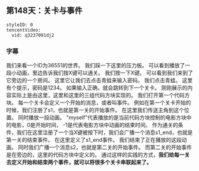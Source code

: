 ## 第148天：关卡与事件


```@TencentVideo
styleID: 0
tencentVideo:
  vid: q3237091dj2

```

### 字幕

我们来看一个ID为36551的世界。
我们踩一下这里的压力板。
可以看到播放了一段小动画，里边告诉我们按X键可以通关。
我们按一下X键。
可以看到我们来到了它旁边的一个房间。
这里它让我们去点击青蛙来输入密码。
我们点击青蛙。
这里有个提示，密码是1234。
如果输入正确，就会跳转到下一个关卡。
刚刚展示的内容实际上是由这里，这里和这里的三组代码方块实现的。
我们打开第一个代码方块。
每一个关卡会定义一个开始的消息，或者叫事件。
例如在第一个关卡开始的时候，我们注册了s1，也就是第一关的开始事件。
在这里我们传送主角到这个位置。
同时播放一段动画。
"myself"代表播放的是当前代码方块控制的电影方块中的电影，0是开始时间， -1是代表电影方块中动画的结束时间。
作为通关的条件，我们在这里注册了一个当X键被按下时，我们会广播一个消息s1_end，也就是第一关的结束事件。
在这里定义了s1_end事件。
我们结束了正在播放的这段动画。
同时我们广播一个消息s2，也就是第二关的开始事件。
而第二关的开始事件是在旁边的，这里的代码方块中定义的。
通过这样的实践的方式，**我们给每一关去定义开始和结束两个事件，就可以将很多个关卡串联起来了。**